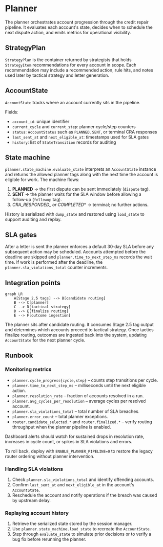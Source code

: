 # Planner

The planner orchestrates account progression through the credit repair pipeline. It evaluates each account's state, decides when to schedule the next dispute action, and emits metrics for operational visibility.

## StrategyPlan

`StrategyPlan` is the container returned by strategists that holds `StrategyItem` recommendations for every account in scope. Each recommendation may include a recommended action, rule hits, and notes used later by tactical strategy and letter generation.

## AccountState

`AccountState` tracks where an account currently sits in the pipeline.

Fields:

- `account_id`: unique identifier
- `current_cycle` and `current_step`: planner cycle/step counters
- `status`: `AccountStatus` such as `PLANNED`, `SENT`, or terminal CRA responses
- `last_sent_at` and `next_eligible_at`: timestamps used for SLA gates
- `history`: list of `StateTransition` records for auditing

## State machine

`planner.state_machine.evaluate_state` interprets an `AccountState` instance and returns the allowed planner tags along with the next time the account is eligible for work. The machine flows:

1. **PLANNED** → the first dispute can be sent immediately (`dispute` tag).
2. **SENT** → the planner waits for the SLA window before allowing a follow‑up (`followup` tag).
3. **CRA_RESPONDED_* or COMPLETED** → terminal; no further actions.

History is serialized with `dump_state` and restored using `load_state` to support auditing and replay.

## SLA gates

After a letter is sent the planner enforces a default 30‑day SLA before any subsequent action may be scheduled. Accounts attempted before the deadline are skipped and `planner.time_to_next_step_ms` records the wait time. If work is performed after the deadline, the `planner.sla_violations_total` counter increments.

## Integration points

```mermaid
graph LR
    A[Stage 2.5 tags] --> B[candidate routing]
    B --> C[planner]
    C --> D[tactical strategy]
    D --> E[finalize routing]
    E --> F[outcome ingestion]
```

The planner sits after candidate routing. It consumes Stage 2.5 tag output and determines which accounts proceed to tactical strategy. Once tactics finalize routing, outcomes are ingested back into the system, updating `AccountState` for the next planner cycle.

## Runbook

### Monitoring metrics

- `planner.cycle_progress{cycle,step}` – counts step transitions per cycle.
- `planner.time_to_next_step_ms` – milliseconds until the next eligible action.
- `planner.resolution_rate` – fraction of accounts resolved in a run.
- `planner.avg_cycles_per_resolution` – average cycles per resolved account.
- `planner.sla_violations_total` – total number of SLA breaches.
- `planner.error_count` – total planner exceptions.
- `router.candidate_selected.*` and `router.finalized.*` – verify routing
  throughput when the planner pipeline is enabled.

Dashboard alerts should watch for sustained drops in resolution rate, increases in cycle count, or spikes in SLA violations and errors.

To roll back, deploy with `ENABLE_PLANNER_PIPELINE=0` to restore the legacy router ordering without planner intervention.

### Handling SLA violations

1. Check `planner.sla_violations_total` and identify offending accounts.
2. Confirm `last_sent_at` and `next_eligible_at` in the account's `AccountState`.
3. Reschedule the account and notify operations if the breach was caused by upstream delay.

### Replaying account history

1. Retrieve the serialized state stored by the session manager.
2. Use `planner.state_machine.load_state` to recreate the `AccountState`.
3. Step through `evaluate_state` to simulate prior decisions or to verify a bug fix before rerunning the planner.
